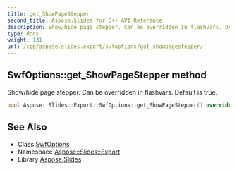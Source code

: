```yaml
---
title: get_ShowPageStepper
second_title: Aspose.Slides for C++ API Reference
description: Show/hide page stepper. Can be overridden in flashvars. Default is true.
type: docs
weight: 131
url: /cpp/aspose.slides.export/swfoptions/get_showpagestepper/
---
```

## SwfOptions::get_ShowPageStepper method


Show/hide page stepper. Can be overridden in flashvars. Default is true.

```cpp
bool Aspose::Slides::Export::SwfOptions::get_ShowPageStepper() override
```

## See Also

* Class [SwfOptions](../)
* Namespace [Aspose::Slides::Export](../../)
* Library [Aspose.Slides](../../../)

